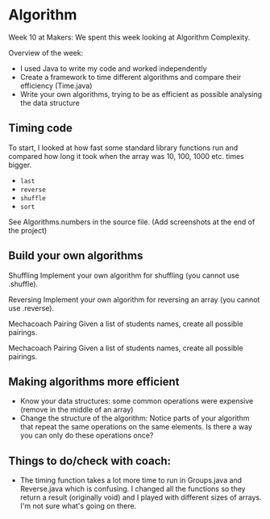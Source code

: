# Algorithm

Week 10 at Makers: We spent this week looking at Algorithm Complexity. 

Overview of the week:
* I used Java to write my code and worked independently
* Create a framework to time different algorithms and compare their efficiency (Time.java)
* Write your own algorithms, trying to be as efficient as possible analysing the data structure

## Timing code

To start, I looked at how fast some standard library functions run and compared how long it took when the array was 10, 100, 1000 etc. times bigger. 


* ```last```
* ```reverse```
* ```shuffle```
* ```sort```

See Algorithms.numbers in the source file. 
(Add screenshots at the end of the project)

## Build your own algorithms
Shuffling
Implement your own algorithm for shuffling (you cannot use .shuffle).

Reversing
Implement your own algorithm for reversing an array (you cannot use .reverse).

Mechacoach Pairing
Given a list of students names, create all possible pairings.

Mechacoach Pairing
Given a list of students names, create all possible pairings.

## Making algorithms more efficient
* Know your data structures: some common operations were expensive (remove in the middle of an array)
* Change the structure of the algorithm: Notice parts of your algorithm that repeat the same operations on the same elements. Is there a way you can only do these operations once?

## Things to do/check with coach: 
- The timing function takes a lot more time to run in Groups.java and Reverse.java which is confusing. I changed all the functions so they return a result (originally void) and I played with different sizes of arrays. I'm not sure what's going on there. 
